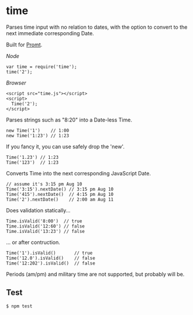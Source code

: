 time
====
Parses time input with no relation to dates,
with the option to convert to the next immediate corresponding Date.

Built for [Promt](http://promtapp.com).

*Node*

    var time = require('time');
    time('2');

*Browser*

    <script src="time.js"></script>
    <script>
      Time('2');
    </script>

Parses strings such as "8:20" into a Date-less Time.

    new Time('1')    // 1:00
    new Time('1:23') // 1:23

If you fancy it, you can use safely drop the 'new'.

    Time('1.23') // 1:23
    Time('123')  // 1:23

Converts Time into the next corresponding JavaScript Date.

    // assume it's 3:15 pm Aug 10
    Time('3:15').nextDate() // 3:15 pm Aug 10
    Time('415').nextDate()  // 4:15 pm Aug 10
    Time('2').nextDate()    // 2:00 am Aug 11

Does validation statically...

    Time.isValid('8:00')  // true
    Time.isValid('12:60') // false
    Time.isValid('13:23') // false

... or after contruction.

    Time('1').isValid()       // true
    Time('12.0').isValid()    // false
    Time('12:202').isValid()  // false


Periods (am/pm) and military time are not supported, but probably will be.

Test
----

    $ npm test

